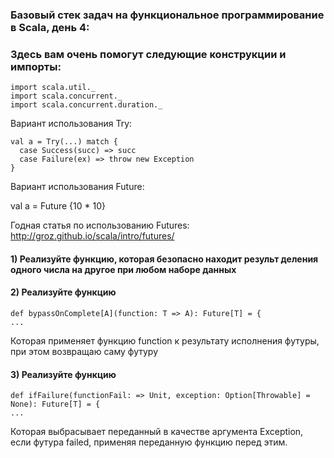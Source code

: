 ### Базовый стек задач на функциональное программирование в Scala, день 4:

### Здесь вам очень помогут следующие конструкции и импорты:

    import scala.util._
    import scala.concurrent._
    import scala.concurrent.duration._
    
Вариант использования Try:
    
    val a = Try(...) match {
      case Success(succ) => succ
      case Failure(ex) => throw new Exception
    }
    
Вариант использования Future:

  val a = Future {10 * 10}
  
Годная статья по использованию Futures: http://groz.github.io/scala/intro/futures/
  

#### 1) Реализуйте функцию, которая безопасно находит результ деления одного числа на другое при любом наборе данных


        
#### 2) Реализуйте функцию 
    def bypassOnComplete[A](function: T => A): Future[T] = {
    ...
    
Которая применяет функцию function к результату исполнения футуры, при этом возвращаю саму футуру


#### 3) Реализуйте функцию 
    def ifFailure(functionFail: => Unit, exception: Option[Throwable] = None): Future[T] = {
    ...
    
Которая выбрасывает переданный в качестве аргумента Exception, если футура failed, применяя переданную функцию перед этим.

